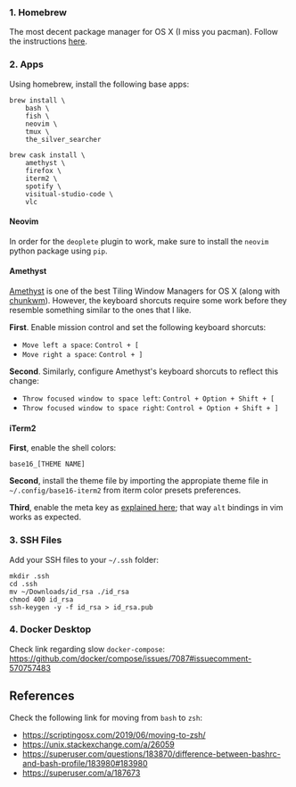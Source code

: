 [homebrew]: https://brew.sh/
[amethyst]: https://github.com/ianyh/Amethyst
[chunkwm]: https://github.com/koekeishiya/chunkwm
[iterm-meta]: https://stackoverflow.com/questions/196357/making-iterm-to-translate-meta-key-in-the-same-way-as-in-other-oses

### 1. Homebrew

The most decent package manager for OS X (I miss you pacman). Follow the instructions
[here][homebrew].

### 2. Apps

Using homebrew, install the following base apps:

```
brew install \
    bash \
    fish \
    neovim \
    tmux \
    the_silver_searcher

brew cask install \
    amethyst \
    firefox \
    iterm2 \
    spotify \
    visitual-studio-code \
    vlc
```

#### Neovim

In order for the `deoplete` plugin to work, make sure to install the `neovim` python package using `pip`.

#### Amethyst

[Amethyst][amethyst] is one of the best Tiling Window Managers for OS X (along with [chunkwm][chunkwm]).
However, the keyboard shorcuts require some work before they resemble something similar to the ones that
I like.

**First**. Enable mission control and set the following keyboard shorcuts:

- `Move left a space`: `Control + [`
- `Move right a space`: `Control + ]`

**Second**. Similarly, configure Amethyst's keyboard shorcuts to reflect this change:

- `Throw focused window to space left`: `Control + Option + Shift + [`
- `Throw focused window to space right`: `Control + Option + Shift + ]`

#### iTerm2

**First**, enable the shell colors:

```
base16_[THEME NAME]
```

**Second**, install the theme file by importing the appropiate theme file
in `~/.config/base16-iterm2` from iterm color presets preferences.

**Third**, enable the meta key as [explained here][iterm-meta]; that way `alt` bindings in vim works
as expected.

### 3. SSH Files

Add your SSH files to your `~/.ssh` folder:

```
mkdir .ssh
cd .ssh
mv ~/Downloads/id_rsa ./id_rsa
chmod 400 id_rsa
ssh-keygen -y -f id_rsa > id_rsa.pub
```

### 4. Docker Desktop

Check link regarding slow `docker-compose`:
https://github.com/docker/compose/issues/7087#issuecomment-570757483

## References

Check the following link for moving from `bash` to `zsh`:
- https://scriptingosx.com/2019/06/moving-to-zsh/
- https://unix.stackexchange.com/a/26059
- https://superuser.com/questions/183870/difference-between-bashrc-and-bash-profile/183980#183980
- https://superuser.com/a/187673
